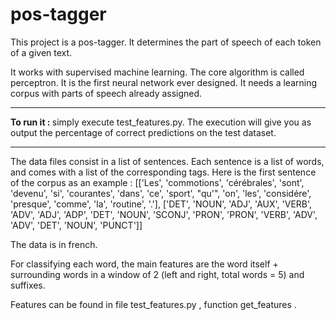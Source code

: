 # pos-tagger

This project is a pos-tagger.
It determines the part of speech of each token of a given text.

It works with supervised machine learning.
The core algorithm is called perceptron. It is the first neural network ever designed.
It needs a learning corpus with parts of speech already assigned.

- - - - - - - - - - - - - - - - 
<b> To run it : </b> simply execute test_features.py. The execution will give you as output the percentage of correct predictions on the test dataset. 
- - - - - - - - - - - - - - - - 

The data files consist in a list of sentences. Each sentence is a list of words, and comes with a list of the corresponding tags. Here is the first sentence of the corpus as an example :
[['Les', 'commotions', 'cérébrales', 'sont', 'devenu', 'si', 'courantes', 'dans', 'ce', 'sport', "qu'", 'on', 'les', 'considére', 'presque', 'comme', 'la', 'routine', '.'], ['DET', 'NOUN', 'ADJ', 'AUX', 'VERB', 'ADV', 'ADJ', 'ADP', 'DET', 'NOUN', 'SCONJ', 'PRON', 'PRON', 'VERB', 'ADV', 'ADV', 'DET', 'NOUN', 'PUNCT']]

The data is in french.

For classifying each word, the main features are the word itself + surrounding words in a window of 2 (left and right, total words = 5) and suffixes.

Features can be found in file test_features.py , function get_features .


